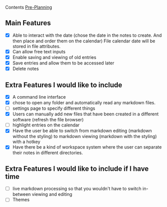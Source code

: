 
Contents
[Pre-Planning](PrePlanning/Pre-Planning)
## Main Features

* [x] Able to interact with the date (chose the date in the notes to create. And then place and order them on the calendar) File calendar date will be stored in file attributes.
* [x] Can allow free text inputs
* [x] Enable saving and viewing of old entries
* [x] Save entries and allow them to be accessed later
* [x] Delete notes

## Extra Features I would like to include

 - [x] A command line interface
 - [x] chose to open any folder and automatically read any markdown files. 
 - [ ] settings page to specify different things
 - [x] Users can manually add new files that have been created in a different software (refresh the file browser)
 - [ ] highlight entries on the calendar
 - [x] Have the user be able to switch from markdown editing (markdown without the styling) to markdown viewing (markdown with the styling) with a hotkey
 - [x] Have there be a kind of workspace system where the user can separate their notes in different directories.

## Extra Features I would like to include if I have time
- [ ] live markdown processing so that you wouldn't have to switch in-between viewing and editing
- [ ] Themes